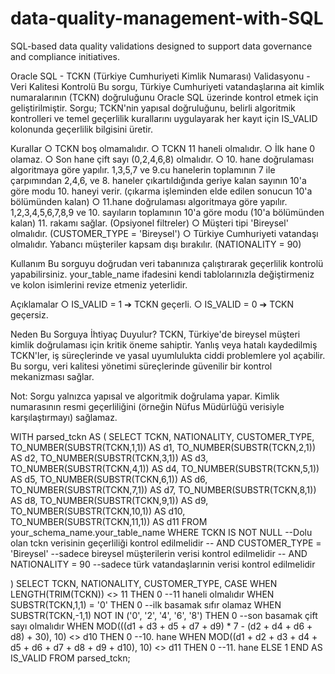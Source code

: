 # data-quality-management-with-SQL
SQL-based data quality validations designed to support data governance and compliance initiatives.

Oracle SQL - TCKN (Türkiye Cumhuriyeti Kimlik Numarası) Validasyonu - Veri Kalitesi Kontrolü
Bu sorgu, Türkiye Cumhuriyeti vatandaşlarına ait kimlik numaralarının (TCKN) doğruluğunu Oracle SQL üzerinde kontrol etmek için geliştirilmiştir.
Sorgu; TCKN'nin yapısal doğruluğunu, belirli algoritmik kontrolleri ve temel geçerlilik kurallarını uygulayarak her kayıt için IS_VALID kolonunda geçerlilik bilgisini üretir.

Kurallar
	○ TCKN boş olmamalıdır.
	○ TCKN 11 haneli olmalıdır.
	○ İlk hane 0 olamaz.
	○ Son hane çift sayı (0,2,4,6,8) olmalıdır.
	○ 10. hane doğrulaması algoritmaya göre yapılır. 1,3,5,7 ve 9.cu hanelerin toplamının 7 ile çarpımından 2,4,6, ve 8. haneler çıkartıldığında geriye kalan sayının 10'a göre modu 10. haneyi verir. (çıkarma işleminden elde edilen sonucun 10'a bölümünden kalan)
	○ 11.hane doğrulaması algoritmaya göre yapılır. 1,2,3,4,5,6,7,8,9 ve 10. sayıların toplamının 10'a göre modu (10'a bölümünden kalan) 11. rakamı sağlar.
(Opsiyonel filtreler)
	○ Müşteri tipi 'Bireysel' olmalıdır. (CUSTOMER_TYPE = 'Bireysel')
	○ Türkiye Cumhuriyeti vatandaşı olmalıdır. Yabancı müşteriler kapsam dışı bırakılır. (NATIONALITY = 90)

Kullanım
Bu sorguyu doğrudan veri tabanınıza çalıştırarak geçerlilik kontrolü yapabilirsiniz.
your_table_name ifadesini kendi tablolarınızla değiştirmeniz ve kolon isimlerini revize etmeniz yeterlidir.

Açıklamalar
	○ IS_VALID = 1 ➔ TCKN geçerli.
	○ IS_VALID = 0 ➔ TCKN geçersiz.

Neden Bu Sorguya İhtiyaç Duyulur?
TCKN, Türkiye'de bireysel müşteri kimlik doğrulaması için kritik öneme sahiptir.
Yanlış veya hatalı kaydedilmiş TCKN'ler, iş süreçlerinde ve yasal uyumlulukta ciddi problemlere yol açabilir.
Bu sorgu, veri kalitesi yönetimi süreçlerinde güvenilir bir kontrol mekanizması sağlar.

Not:
Sorgu yalnızca yapısal ve algoritmik doğrulama yapar. Kimlik numarasının resmi geçerliliğini (örneğin Nüfus Müdürlüğü verisiyle karşılaştırmayı) sağlamaz.



WITH parsed_tckn AS (
    SELECT
        TCKN,
        NATIONALITY,
        CUSTOMER_TYPE,
        TO_NUMBER(SUBSTR(TCKN,1,1)) AS d1,
        TO_NUMBER(SUBSTR(TCKN,2,1)) AS d2,
        TO_NUMBER(SUBSTR(TCKN,3,1)) AS d3,
        TO_NUMBER(SUBSTR(TCKN,4,1)) AS d4,
        TO_NUMBER(SUBSTR(TCKN,5,1)) AS d5,
        TO_NUMBER(SUBSTR(TCKN,6,1)) AS d6,
        TO_NUMBER(SUBSTR(TCKN,7,1)) AS d7,
        TO_NUMBER(SUBSTR(TCKN,8,1)) AS d8,
        TO_NUMBER(SUBSTR(TCKN,9,1)) AS d9,
        TO_NUMBER(SUBSTR(TCKN,10,1)) AS d10,
        TO_NUMBER(SUBSTR(TCKN,11,1)) AS d11
    FROM your_schema_name.your_table_name
    WHERE 
        TCKN IS NOT NULL --Dolu olan tckn verisinin geçerliliği kontrol edilmelidir
--     AND CUSTOMER_TYPE = 'Bireysel' --sadece bireysel müşterilerin verisi kontrol edilmelidir
--     AND NATIONALITY = 90 --sadece türk vatandaşlarınin verisi kontrol edilmelidir

)
SELECT
    TCKN,
    NATIONALITY,
    CUSTOMER_TYPE,
    CASE 
        WHEN LENGTH(TRIM(TCKN)) <> 11 THEN 0 --11 haneli olmalıdır
        WHEN SUBSTR(TCKN,1,1) = '0' THEN 0 --ilk basamak sıfır olamaz
        WHEN SUBSTR(TCKN,-1,1) NOT IN ('0', '2', '4', '6', '8') THEN 0 --son basamak çift sayı olmalıdır
        WHEN MOD(((d1 + d3 + d5 + d7 + d9) * 7 - (d2 + d4 + d6 + d8) + 30), 10) <> d10 THEN 0 --10. hane
        WHEN MOD((d1 + d2 + d3 + d4 + d5 + d6 + d7 + d8 + d9 + d10), 10) <> d11 THEN 0 --11. hane
        ELSE 1
    END AS IS_VALID
FROM parsed_tckn;
